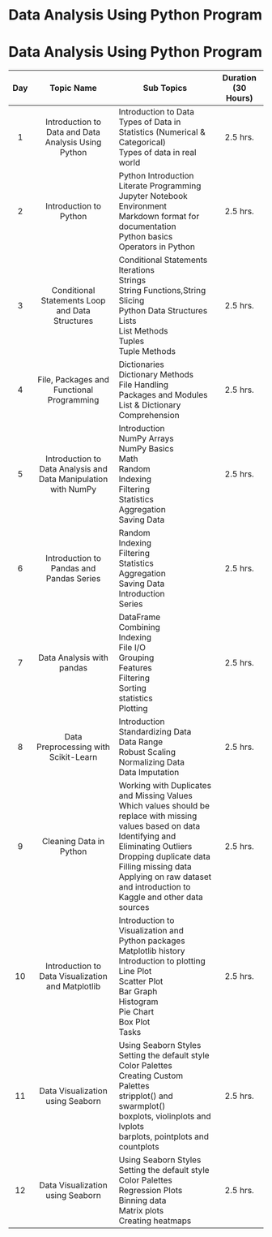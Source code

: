 # Data Analysis Using Python Program

# Data Analysis Using Python Program

| Day |                          Topic Name                          | Sub Topics                                                   | Duration (30 Hours) |
| :---------: | :----------------------------------------------------------: | ------------------------------------------------------------ | :-----------------: |
|      1      |     Introduction to Data and Data Analysis Using Python      | Introduction to Data <br>Types of Data in Statistics (Numerical & Categorical) <br>Types of data in real world<br> |      2.5 hrs.       |
|      2      |                    Introduction to Python                    | Python Introduction<br/>Literate Programming<br/>Jupyter Notebook Environment<br/>Markdown format for documentation<br/>Python basics<br>Operators in Python |      2.5 hrs.       |
|      3      |       Conditional Statements Loop and Data Structures        | Conditional Statements<br/>Iterations<br/>Strings<br/>String Functions,String Slicing<br/>Python Data Structures<br/>Lists<br/>List Methods<br/>Tuples<br/>Tuple Methods |      2.5 hrs.       |
|      4      |          File, Packages and Functional Programming           | Dictionaries<br/>Dictionary Methods<br/>File Handling<br/>Packages and Modules<br/>List & Dictionary Comprehension |      2.5 hrs.       |
|      5      | Introduction to Data Analysis and <br>Data Manipulation with NumPy | Introduction <br>NumPy Arrays <br>NumPy Basics <br>Math <br>Random <br>Indexing <br>Filtering <br>Statistics <br>Aggregation <br>Saving Data |      2.5 hrs.       |
|      6      |           Introduction to Pandas and Pandas Series           | Random <br>Indexing <br>Filtering <br>Statistics <br>Aggregation <br>Saving Data<br>Introduction <br>Series |      2.5 hrs.       |
|      7      |                  Data Analysis with pandas                   | DataFrame<br>Combining<br>Indexing<br>File I/O<br>Grouping<br>Features<br>Filtering<br>Sorting<br>statistics<br>Plotting |      2.5 hrs.       |
|      8      |             Data Preprocessing with Scikit-Learn             | Introduction<br> Standardizing Data<br> Data Range<br> Robust Scaling<br> Normalizing Data<br> Data Imputation |      2.5 hrs.       |
|      9      |                   Cleaning Data in Python                    | Working with Duplicates and Missing Values <br> Which values should be replace with missing values based on data<br> Identifying and Eliminating Outliers<br> Dropping duplicate data<br> Filling missing data<br> Applying on raw dataset and introduction to Kaggle and other data sources |      2.5 hrs.       |
|     10      |      Introduction to Data Visualization and Matplotlib       | Introduction to Visualization and Python packages <br>Matplotlib history <br>Introduction to plotting <br>Line Plot <br>Scatter Plot <br>Bar Graph <br>Histogram <br>Pie Chart <br>Box Plot <br>Tasks |      2.5 hrs.       |
|     11      |               Data Visualization using Seaborn               | Using Seaborn Styles<br> Setting the default style<br> Color Palettes<br> Creating Custom Palettes<br> stripplot() and swarmplot()<br> boxplots, violinplots and lvplots<br> barplots, pointplots and countplots<br> |      2.5 hrs.       |
|     12      |               Data Visualization using Seaborn               | Using Seaborn Styles<br> Setting the default style<br>Color Palettes<br> Regression Plots<br> Binning data<br> Matrix plots<br> Creating heatmaps |      2.5 hrs.       |
